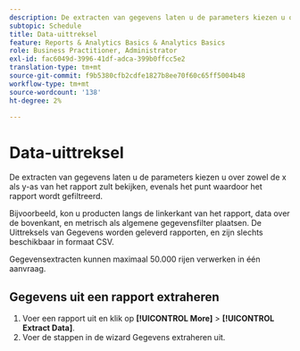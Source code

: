 ```yaml
---
description: De extracten van gegevens laten u de parameters kiezen u over zowel de x als y-as van het rapport zult bekijken, evenals het punt waardoor het rapport wordt gefiltreerd.
subtopic: Schedule
title: Data-uittreksel
feature: Reports & Analytics Basics & Analytics Basics
role: Business Practitioner, Administrator
exl-id: fac6049d-3996-41df-adca-399b0ffcc5e2
translation-type: tm+mt
source-git-commit: f9b5380cfb2cdfe1827b8ee70f60c65ff5004b48
workflow-type: tm+mt
source-wordcount: '138'
ht-degree: 2%

---
```


# Data-uittreksel

De extracten van gegevens laten u de parameters kiezen u over zowel de x als y-as van het rapport zult bekijken, evenals het punt waardoor het rapport wordt gefiltreerd.

Bijvoorbeeld, kon u producten langs de linkerkant van het rapport, data over de bovenkant, en metrisch als algemene gegevensfilter plaatsen. De Uittreksels van Gegevens worden geleverd rapporten, en zijn slechts beschikbaar in formaat CSV.

Gegevensextracten kunnen maximaal 50.000 rijen verwerken in één aanvraag.

## Gegevens uit een rapport extraheren

1. Voer een rapport uit en klik op **[!UICONTROL More]** > **[!UICONTROL Extract Data]**.
1. Voer de stappen in de wizard Gegevens extraheren uit.

